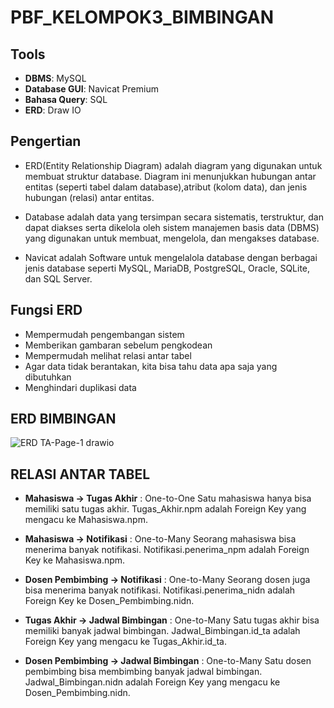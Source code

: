 # PBF_KELOMPOK3_BIMBINGAN

## Tools
- **DBMS**: MySQL
- **Database GUI**: Navicat Premium
- **Bahasa Query**: SQL
- **ERD**: Draw IO

## Pengertian
- ERD(Entity Relationship Diagram) adalah diagram yang digunakan untuk membuat struktur database. Diagram ini menunjukkan hubungan antar entitas (seperti tabel dalam database),atribut (kolom data), dan jenis hubungan (relasi) antar entitas.
  
- Database adalah data yang tersimpan secara sistematis, terstruktur, dan dapat diakses serta dikelola oleh sistem manajemen basis data (DBMS) yang digunakan untuk membuat, mengelola, dan mengakses database.
  
- Navicat adalah Software untuk mengelalola database dengan berbagai jenis database seperti MySQL, MariaDB, PostgreSQL, Oracle, SQLite, dan SQL Server.
  
## Fungsi ERD

- Mempermudah pengembangan sistem
- Memberikan gambaran sebelum pengkodean
- Mempermudah melihat relasi antar tabel
- Agar data tidak berantakan, kita bisa tahu data apa saja yang dibutuhkan
- Menghindari duplikasi data

## ERD BIMBINGAN

![ERD TA-Page-1 drawio](https://github.com/user-attachments/assets/39a5ed43-7b0e-4c53-94ea-896ec7b8b648)

## RELASI ANTAR TABEL

- **Mahasiswa → Tugas Akhir** : One-to-One
  Satu mahasiswa hanya bisa memiliki satu tugas akhir. Tugas_Akhir.npm adalah Foreign Key yang mengacu ke Mahasiswa.npm.
  
- **Mahasiswa → Notifikasi** : One-to-Many
 Seorang mahasiswa bisa menerima banyak notifikasi. Notifikasi.penerima_npm adalah Foreign Key ke Mahasiswa.npm.

- **Dosen Pembimbing → Notifikasi** : One-to-Many
  Seorang dosen juga bisa menerima banyak notifikasi. Notifikasi.penerima_nidn adalah Foreign Key ke Dosen_Pembimbing.nidn.
  
- **Tugas Akhir → Jadwal Bimbingan** : One-to-Many
  Satu tugas akhir bisa memiliki banyak jadwal bimbingan. Jadwal_Bimbingan.id_ta adalah Foreign Key yang mengacu ke Tugas_Akhir.id_ta.

- **Dosen Pembimbing → Jadwal Bimbingan** : One-to-Many
  Satu dosen pembimbing bisa membimbing banyak jadwal bimbingan. Jadwal_Bimbingan.nidn adalah Foreign Key yang mengacu ke Dosen_Pembimbing.nidn.



